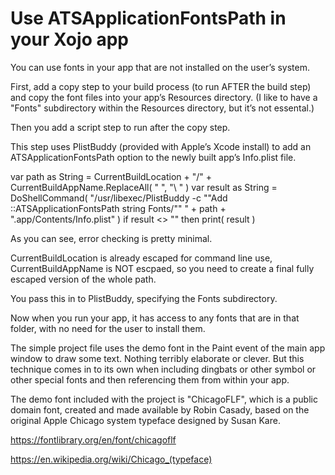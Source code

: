 # Use ATSApplicationFontsPath in your Xojo app

You can use fonts in your app that are not installed on the user’s system.

First, add a copy step to your build process (to run AFTER the build step) and copy the font files into your app’s Resources directory. (I like to have a "Fonts" subdirectory within the Resources directory, but it’s not essental.)

Then you add a script step to run after the copy step.

This step uses PlistBuddy (provided with Apple’s Xcode install) to add an ATSApplicationFontsPath option to the newly built app’s Info.plist file.

var path as String = CurrentBuildLocation + "/" + CurrentBuildAppName.ReplaceAll( " ", "\ " )
var result as String = DoShellCommand( "/usr/libexec/PlistBuddy -c ""Add ::ATSApplicationFontsPath string Fonts/"" " + path + ".app/Contents/Info.plist" )
if result <> "" then print( result )

As you can see, error checking is pretty minimal.

CurrentBuildLocation is already escaped for command line use, CurrentBuildAppName is NOT escpaed, so you need to create a final fully escaped version of the whole path.

You pass this in to PlistBuddy, specifying the Fonts subdirectory.

Now when you run your app, it has access to any fonts that are in that folder, with no need for the user to install them.

The simple project file uses the demo font in the Paint event of the main app window to draw some text. Nothing terribly elaborate or clever. But this technique comes in to its own when including dingbats or other symbol or other special fonts and then referencing them from within your app.

The demo font included with the project is "ChicagoFLF", which is a public domain font, created and made available by Robin Casady, based on the original Apple Chicago system typeface designed by Susan Kare.

https://fontlibrary.org/en/font/chicagoflf

https://en.wikipedia.org/wiki/Chicago_(typeface)
